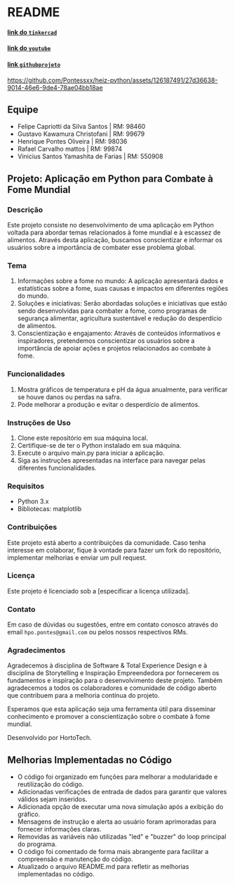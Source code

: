 # README

#### [link do `tinkercad`](https://www.tinkercad.com/things/jF4wiORb41d?sharecode=nk5zQd-8BtCSaRzSzX4gIj9It6Q3VhzU6KKkw0ai6EU)
#### [link do `youtube`](https://youtu.be/38ourC6nbUk)
#### [link `githubprojeto`](https://github.com/Pontessxx/Arduino-HEIZ)
https://github.com/Pontessxx/heiz-python/assets/126187491/27d36638-9014-46e6-9de4-78ae04bb18ae

## Equipe
- Felipe Capriotti da Silva Santos | RM: 98460
- Gustavo Kawamura Christofani | RM: 99679
- Henrique Pontes Oliveira | RM: 98036
- Rafael Carvalho mattos | RM: 99874
- Vinicius Santos Yamashita de Farias | RM: 550908

## Projeto: Aplicação em Python para Combate à Fome Mundial
### Descrição
Este projeto consiste no desenvolvimento de uma aplicação em Python voltada para abordar temas relacionados à fome mundial e à escassez de alimentos. Através desta aplicação, buscamos conscientizar e informar os usuários sobre a importância de combater esse problema global.

### Tema
1. Informações sobre a fome no mundo: A aplicação apresentará dados e estatísticas sobre a fome, suas causas e impactos em diferentes regiões do mundo.
2. Soluções e iniciativas: Serão abordadas soluções e iniciativas que estão sendo desenvolvidas para combater a fome, como programas de segurança alimentar, agricultura sustentável e redução do desperdício de alimentos.
3. Conscientização e engajamento: Através de conteúdos informativos e inspiradores, pretendemos conscientizar os usuários sobre a importância de apoiar ações e projetos relacionados ao combate à fome.

### Funcionalidades
1. Mostra gráficos de temperatura e pH da água anualmente, para verificar se houve danos ou perdas na safra.
2. Pode melhorar a produção e evitar o desperdício de alimentos.

### Instruções de Uso
1. Clone este repositório em sua máquina local.
2. Certifique-se de ter o Python instalado em sua máquina.
3. Execute o arquivo main.py para iniciar a aplicação.
4. Siga as instruções apresentadas na interface para navegar pelas diferentes funcionalidades.

### Requisitos
- Python 3.x
- Bibliotecas: matplotlib

### Contribuições
Este projeto está aberto a contribuições da comunidade. Caso tenha interesse em colaborar, fique à vontade para fazer um fork do repositório, implementar melhorias e enviar um pull request.

### Licença
Este projeto é licenciado sob a [especificar a licença utilizada].

### Contato
Em caso de dúvidas ou sugestões, entre em contato conosco através do email `hpo.pontes@gmail.com` ou pelos nossos respectivos RMs.

### Agradecimentos
Agradecemos à disciplina de Software & Total Experience Design e à disciplina de Storytelling e Inspiração Empreendedora por fornecerem os fundamentos e inspiração para o desenvolvimento deste projeto. Também agradecemos a todos os colaboradores e comunidade de código aberto que contribuem para a melhoria contínua do projeto.

Esperamos que esta aplicação seja uma ferramenta útil para disseminar conhecimento e promover a conscientização sobre o combate à fome mundial.

Desenvolvido por HortoTech.

## Melhorias Implementadas no Código

- O código foi organizado em funções para melhorar a modularidade e reutilização do código.
- Adicionadas verificações de entrada de dados para garantir que valores válidos sejam inseridos.
- Adicionada opção de executar uma nova simulação após a exibição do gráfico.
- Mensagens de instrução e alerta ao usuário foram aprimoradas para fornecer informações claras.
- Removidas as variáveis não utilizadas "led" e "buzzer" do loop principal do programa.
- O código foi comentado de forma mais abrangente para facilitar a compreensão e manutenção do código.
- Atualizado o arquivo README.md para refletir as melhorias implementadas no código.

